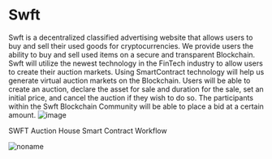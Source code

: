 # Swft
Swft is a decentralized classified advertising website that allows users to buy and sell their used goods for cryptocurrencies. We provide users the ability to buy and sell used items on a secure and transparent Blockchain. Swft will utilize the newest technology in the FinTech industry to allow users to create their auction markets. Using SmartContract technology will help us generate virtual auction markets on the Blockchain. Users will be able to create an auction, declare the asset for sale and duration for the sale, set an initial price, and cancel the auction if they wish to do so. The participants within the Swft Blockchain Community will be able to place a bid at a certain amount.  ![image](https://user-images.githubusercontent.com/87771983/156027620-54ae8e82-207c-4e02-9851-43758bc81eb1.png)


SWFT Auction House Smart Contract Workflow

![noname](https://user-images.githubusercontent.com/87771983/156027798-e2b714c3-95a5-4f47-b3c6-20434d4962d5.png)
